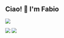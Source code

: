 ## Ciao! 👋 I'm Fabio

<p>
  <a href="https://github.com/fabiograsso/" style="text-decoration:none;">
    <img src="https://komarev.com/ghpvc/?username=fabiograsso&style=flat-square&abbreviated=true" />
  </a>
</p> 
<p>
  <picture>
    <source
      srcset="https://github-readme-stats.vercel.app/api?username=fabiograsso&show_icons=true&theme=dark"
      media="(prefers-color-scheme: dark)"
    />
    <source
      srcset="https://github-readme-stats.vercel.app/api?username=fabiograsso&show_icons=true"
      media="(prefers-color-scheme: light), (prefers-color-scheme: no-preference)"
    />
    <img src="https://github-readme-stats.vercel.app/api?username=fabiograsso&show_icons=true" />
  </picture>
  <picture>
    <source
      srcset="https://github-readme-stats.vercel.app/api/top-langs/?username=fabiograsso&layout=compact&show_icons=true&show_icons=true&theme=dark"
      media="(prefers-color-scheme: dark)"
    />
    <source
      srcset="https://github-readme-stats.vercel.app/api/top-langs/?username=fabiograsso&layout=compact&show_icons=true&show_icons=true"
      media="(prefers-color-scheme: light), (prefers-color-scheme: no-preference)"
    />
    <img src="https://github-readme-stats.vercel.app/api/top-langs/?username=fabiograsso&layout=compact&show_icons=true" />
  </picture>
</p>
<!--
**fabiograsso/fabiograsso** is a ✨ _special_ ✨ repository because its `README.md` (this file) appears on your GitHub profile.

Here are some ideas to get you started:

- 🔭 I’m currently working on ...
- 🌱 I’m currently learning ...
- 👯 I’m looking to collaborate on ...
- 🤔 I’m looking for help with ...
- 💬 Ask me about ...
- 📫 How to reach me: ...
- 😄 Pronouns: ...
- ⚡ Fun fact: ...
-->
